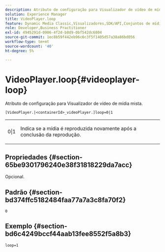 ```yaml
---
description: Atributo de configuração para Visualizador de vídeo de mídia mista.
solution: Experience Manager
title: VideoPlayer.loop
feature: Dynamic Media Classic,Visualizadores,SDK/API,Conjuntos de mídias mistas
role: Developer,Business Practitioner
exl-id: 4945291d-0906-4f2d-b8d9-0bf542dc6804
source-git-commit: 1ec8b59f442eb96c6c3f5f1405d57a38a86bd056
workflow-type: tm+mt
source-wordcount: '40'
ht-degree: 5%

---
```


# VideoPlayer.loop{#videoplayer-loop}

Atributo de configuração para Visualizador de vídeo de mídia mista.

`[VideoPlayer.|<containerId>_videoPlayer.]loop=0|1`

<table id="table_2A4F898BBF88417DB0834B7F78637F5D"> 
 <tbody> 
  <tr> 
   <td colname="col1"> <p> <span class="codeph"> 0|1</span> </p> </td> 
   <td colname="col2"> <p>Indica se a mídia é reproduzida novamente após a conclusão da reprodução. </p> </td> 
  </tr> 
 </tbody> 
</table>

## Propriedades {#section-65be9301796240e38f31818229da7acc}

Opcional.

## Padrão {#section-bd374ffc5182484faa77a7a3c8fa70f2}

`0`

## Exemplo {#section-bd6c4249bccf44aab13fee8552f5a8b3}

`loop=1`
